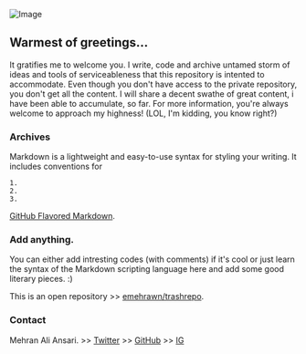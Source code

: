 ![Image](https://utopiaeducators.com/content/images/2020/05/fyodor-dostoyevsky-portrait1.jpg)
## Warmest of greetings...

It gratifies me to welcome you. I write, code and archive untamed storm of ideas and tools of serviceableness that this repository is intented to accommodate. Even though you don't have access to the private repository, you don't get all the content. I will share a decent swathe of great content, i have been able to accumulate, so far. For more information, you're always welcome to approach my highness! (LOL, I'm kidding, you know right?)

### Archives

Markdown is a lightweight and easy-to-use syntax for styling your writing. It includes conventions for

```
1.
2.                                                                 
3.

```
[GitHub Flavored Markdown](https://guides.github.com/features/mastering-markdown/).

### Add anything.

You can either add intresting codes (with comments) if it's cool or just learn the syntax of the Markdown scripting language here and add some good literary pieces. :)

This is an open repository >> [emehrawn/trashrepo](https://github.com/emehrawn/trashrepo). 

### Contact

Mehran Ali Ansari.  >> [Twitter](https://twitter.com/kladenstien9) >> [GitHub](https://github.com/emehrawn) >> [IG](https://instagram.com/alimehrawn)
